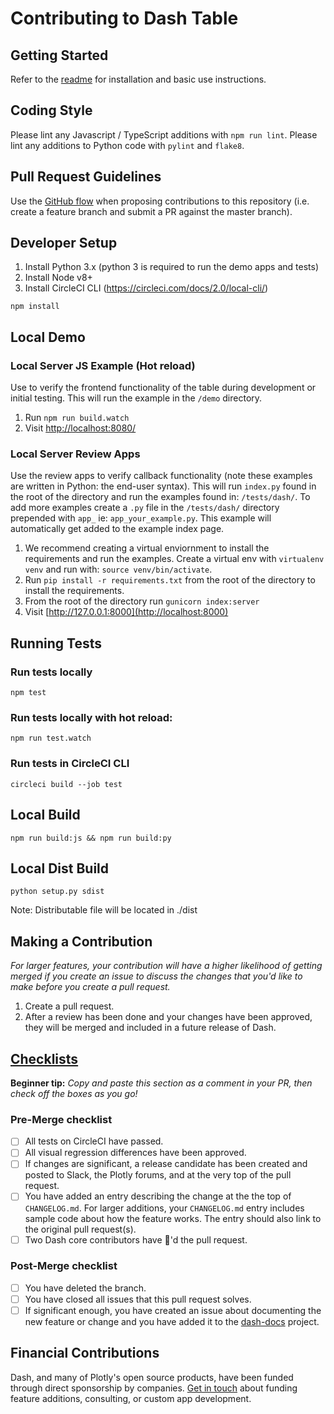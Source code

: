 # Contributing to Dash Table

## Getting Started
Refer to the [readme](README.md) for installation and basic use instructions.

## Coding Style
Please lint any Javascript / TypeScript additions with `npm run lint`.
Please lint any additions to Python code with `pylint` and `flake8`.

## Pull Request Guidelines
Use the [GitHub flow][] when
proposing contributions to this repository (i.e. create a feature branch and
submit a PR against the master branch).

## Developer Setup
1. Install Python 3.x (python 3 is required to run the demo apps and tests)
2. Install Node v8+
3. Install CircleCI CLI (https://circleci.com/docs/2.0/local-cli/)

`npm install`

## Local Demo
### Local Server JS Example (Hot reload)
Use to verify the frontend functionality of the table during development or initial testing. This will run the example in the `/demo` directory.

1. Run `npm run build.watch`
2. Visit [http://localhost:8080/](http://localhost:8080/)
### Local Server Review Apps
Use the review apps to verify callback functionality (note these examples are written in Python: the end-user syntax). This will run `index.py` found in the root of the directory and run the examples found in: `/tests/dash/`. To add more examples create a `.py` file in the `/tests/dash/` directory prepended with `app_` ie: `app_your_example.py`. This example will automatically get added to the example index page.
1. We recommend creating a virtual enviornment to install the requirements and run the examples. Create a virtual env with `virtualenv venv` and run with: `source venv/bin/activate`.
2. Run `pip install -r requirements.txt` from the root of the directory to install the requirements.
3. From the root of the directory run `gunicorn index:server`
4. Visit [http://127.0.0.1:8000](http://localhost:8000)

## Running Tests
### Run tests locally
`npm test`
### Run tests locally with hot reload:
`npm run test.watch`
### Run tests in CircleCI CLI
`circleci build --job test`

## Local Build
`npm run build:js && npm run build:py`

## Local Dist Build
`python setup.py sdist`

Note: Distributable file will be located in ./dist

## Making a Contribution
_For larger features, your contribution will have a higher likelihood of getting merged if you create an issue to discuss the changes that you'd like to make before you create a pull request._

1. Create a pull request.
2. After a review has been done and your changes have been approved, they will be merged and included in a future release of Dash.

## [Checklists](http://rs.io/unreasonable-effectiveness-of-checklists/)
**Beginner tip:** _Copy and paste this section as a comment in your PR, then check off the boxes as you go!_
### Pre-Merge checklist
- [ ] All tests on CircleCI have passed.
- [ ] All visual regression differences have been approved.
- [ ] If changes are significant, a release candidate has been created and posted to Slack, the Plotly forums, and at the very top of the pull request.
- [ ] You have added an entry describing the change at the the top of `CHANGELOG.md`. For larger additions, your `CHANGELOG.md` entry includes sample code about how the feature works. The entry should also link to the original pull request(s).
- [ ] Two Dash core contributors have :dancer:'d the pull request.

### Post-Merge checklist
- [ ] You have deleted the branch.
- [ ] You have closed all issues that this pull request solves.
- [ ] If significant enough, you have created an issue about documenting the new feature or change and you have added it to the [dash-docs](https://github.com/plotly/dash-docs) project.

## Financial Contributions

Dash, and many of Plotly's open source products, have been funded through direct sponsorship by companies. [Get in touch][] about funding feature additions, consulting, or custom app development.

[GitHub flow]: https://guides.github.com/introduction/flow/
[semantic versioning]: https://semver.org/
[Dash Community Forum]: https://community.plotly.com/c/dash
[Get in touch]: https://plotly.com/products/consulting-and-oem
[Documentation]: https://github.com/orgs/plotly/projects/8
[Dash Docs]: https://github.com/plotly/dash-docs
